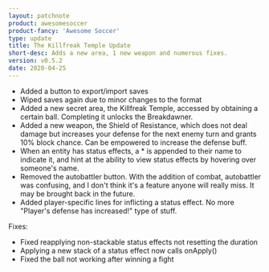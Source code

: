 ```yaml
---
layout: patchnote
product: awesomesoccer
product-fancy: 'Awesome Soccer'
type: update
title: The Killfreak Temple Update
short-desc: Adds a new area, 1 new weapon and numerous fixes.
version: v0.5.2
date: 2020-04-25
---
```


- Added a button to export/import saves
- Wiped saves again due to minor changes to the format
- Added a new secret area, the Killfreak Temple, accessed by obtaining a certain ball. Completing it unlocks the Breakdawner.
- Added a new weapon, the Shield of Resistance, which does not deal damage but increases your defense for the next enemy turn and grants 10% block chance. Can be empowered to increase the defense buff.
- When an entity has status effects, a * is appended to their name to indicate it, and hint at the ability to view status effects by hovering over someone's name.
- Removed the autobattler button. With the addition of combat, autobattler was confusing, and I don't think it's a feature anyone will really miss. It may be brought back in the future.
- Added player-specific lines for inflicting a status effect. No more "Player's defense has increased!" type of stuff.

Fixes:
- Fixed reapplying non-stackable status effects not resetting the duration
- Applying a new stack of a status effect now calls onApply()
- Fixed the ball not working after winning a fight
